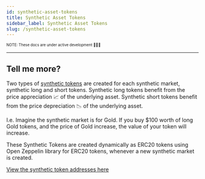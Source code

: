 ```yaml
---
id: synthetic-asset-tokens
title: Synthetic Asset Tokens
sidebar_label: Synthetic Asset Tokens
slug: /synthetic-asset-tokens
---
```


<sub><sup> NOTE: These docs are under active development 👷‍♀️👷 </sup></sub>

---

## Tell me more?

Two types of [synthetic tokens](/docs/faqs#what-is-a-synthetic-asset) are created for each synthetic market, synthetic long and short tokens. Synthetic long tokens benefit from the price appreciation 📈 of the underlying asset. Synthetic short tokens benefit from the price depreciation 📉 of the underlying asset.

I.e. Imagine the synthetic market is for Gold. If you buy $100 worth of long Gold tokens, and the price of Gold increase, the value of your token will increase.

These Synthetic Tokens are created dynamically as ERC20 tokens using Open Zeppelin library for ERC20 tokens, whenever a new synthetic market is created.

[View the synthetic token addresses here](/docs/addresses)
